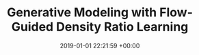 ---
layout: post
title: Generative Modeling with Flow-Guided Density Ratio Learning
date: 2019-01-01 22:21:59 +00:00
image: /assets/imgs/fdrl.png
categories: research
authors: <strong>Alvin Heng</strong>, Abdul Fatir Ansari, Harold Soh
venue: <strong><i>European Conference on Machine Learning and Principles and Practice of Knowledge Discovery in Databases (ECML/PKDD), 2024</i></strong>

#paper: assets/pdfs/fdrl.pdf
arxiv: https://arxiv.org/abs/2303.03714
code: https://github.com/ajrheng/FDRL
---